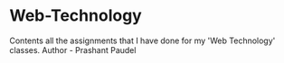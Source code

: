 # Web-Technology
Contents all the assignments that I have done for my 'Web Technology' classes.
Author - Prashant Paudel
